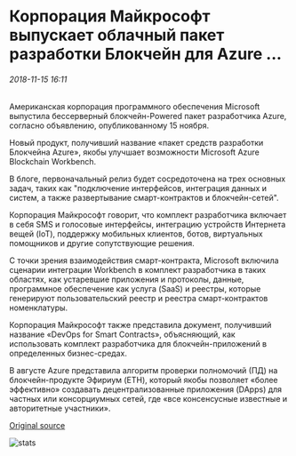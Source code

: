 # Корпорация Майкрософт выпускает облачный пакет разработки Блокчейн для Azure ...

###### 2018-11-15 16:11

Американская корпорация программного обеспечения Microsoft выпустила бессерверный блокчейн-Powered пакет разработчика Azure, согласно объявлению, опубликованному 15 ноября.

Новый продукт, получивший название «пакет средств разработки Блокчейна Azure», якобы улучшает возможности Microsoft Azure Blockchain Workbench.

В блоге, первоначальный релиз будет сосредоточена на трех основных задач, таких как "подключение интерфейсов, интеграция данных и систем, а также развертывание смарт-контрактов и блокчейн-сетей".

Корпорация Майкрософт говорит, что комплект разработчика включает в себя SMS и голосовые интерфейсы, интеграцию устройств Интернета вещей (IoT), поддержку мобильных клиентов, ботов, виртуальных помощников и другие сопутствующие решения.

С точки зрения взаимодействия смарт-контракта, Microsoft включила сценарии интеграции Workbench в комплект разработчика в таких областях, как устаревшие приложения и протоколы, данные, программное обеспечение как услуга (SaaS) и реестры, которые генерируют пользовательский реестр и реестра смарт-контрактов номенклатуры.

Корпорация Майкрософт также представила документ, получивший название «DevOps for Smart Contracts», объясняющий, как использовать комплект разработчика для блокчейн-приложений в определенных бизнес-средах.

В августе Azure представила алгоритм проверки полномочий (ПД) на блокчейн-продукте Эфириум (ETH), который якобы позволяет «более эффективно» создавать децентрализованные приложения (DApps) для частных или консорциумных сетей, где «все консенсусные известные и авторитетные участники».

[Original source](https://cointelegraph.com/news/microsoft-releases-cloud-based-azure-blockchain-development-kit)

![stats](https://c.statcounter.com/11760860/0/a89fa40b/1/ "stats")
